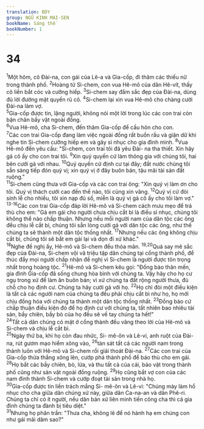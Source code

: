 ```yaml
---
translation: BDY
group: NGŨ KINH MAI-SEN
bookName: Sáng thế 
bookNumber: 1
---
```


<div class="title"><h1>34</h1></div>
<span class="verse sa_34_1"><sup>1</sup>Một hôm, cô Đài-na, con gái của Lê-a và Gia-cốp, đi thăm các thiếu nữ trong thành phố. </span>
<span class="verse sa_34_2"><sup>2</sup>Hoàng tử Si-chem, con vua Hê-mô của dân Hê-vít, thấy cô liền bắt cóc và cưỡng hiếp. </span>
<span class="verse sa_34_3"><sup>3</sup>Si-chem say đắm sắc đẹp của Đài-na, dùng đủ lời đường mật quyến rũ cô. </span>
<span class="verse sa_34_4"><sup>4</sup>Si-chem lại xin vua Hê-mô cho chàng cưới Đài-na làm vợ.<br/></span>
<span class="verse sa_34_5"><sup>5</sup>Gia-cốp được tin, lặng người, không nói một lời trong lúc các con trai còn bận chăn bầy vật ngoài đồng.<br/></span>
<span class="verse sa_34_6"><sup>6</sup>Vua Hê-mô, cha Si-chem, đến thăm Gia-cốp để cầu hôn cho con.<br/></span>
<span class="verse sa_34_7"><sup>7</sup>Các con trai Gia-cốp đang làm việc ngoài đồng rất buồn rầu và giận dữ khi nghe tin Si-chem cưỡng hiếp em và gây sỉ nhục cho gia đình mình. </span>
<span class="verse sa_34_8"><sup>8</sup>Vua Hê-mô đến yêu cầu: &#34;Si-chem, con trai tôi đã yêu Đài- na tha thiết. Xin hãy gả cô ấy cho con trai tôi. </span>
<span class="verse sa_34_9"><sup>9</sup>Xin quý quyến cứ làm thông gia với chúng tôi, hai bên cưới gả với nhau. </span>
<span class="verse sa_34_10"><sup>10</sup>Quý quyến cứ định cư tại đây; đất nước chúng tôi sẵn sàng tiếp đón quý vị; xin quý vị ở đây buôn bán, tậu mãi tài sản đất ruộng.&#34;<br/></span>
<span class="verse sa_34_11"><sup>11</sup>Si-chem cũng thưa với Gia-cốp và các con trai ông: &#34;Xin quý vị làm ơn cho tôi. Quý vị thách cưới cao đến thế nào, tôi cũng xin vâng. </span>
<span class="verse sa_34_12"><sup>12</sup>Quý vị cứ đòi sính lễ cho nhiều, tôi xin nạp đủ số, miễn là quý vị gả cô ấy cho tôi làm vợ.&#34;<br/></span>
<span class="verse sa_34_13 sa_34_14 sa_34_15 sa_34_16"><sup>13-16</sup>Các con trai Gia-cốp đáp lời Hê-mô và Si-chem cách mưu mẹo để trả thù cho em: &#34;Gả em gái cho người chưa chịu cắt bì là điều sỉ nhục, chúng tôi không thể nào chấp thuận. Nhưng nếu mỗi người nam của dân tộc các ông đều chịu lễ cắt bì, chúng tôi sẵn lòng cưới gả với dân tộc các ông, như thế chúng ta sẽ thành một dân tộc thống nhất. </span>
<span class="verse sa_34_17"><sup>17</sup>Nhưng nếu các ông không chịu cắt bì, chúng tôi sẽ bắt em gái lại và dọn đi xứ khác.&#34;<br/></span>
<span class="verse sa_34_18"><sup>18</sup>Nghe đề nghị ấy, Hê-mô và Si-chem đều thỏa mãn. </span>
<span class="verse sa_34_19 sa_34_20"><sup>19,20</sup>Quá say mê sắc đẹp của Đài-na, Si-chem vội vã triệu tập dân chúng tại cổng thành phố, để thúc đẩy mọi người chấp nhận đề nghị vì Si-chem là người được tôn trọng nhất trong hoàng tộc. </span>
<span class="verse sa_34_21"><sup>21</sup>Hê-mô và Si-chem kêu gọi: &#34;Đồng bào thân mến, gia đình Gia-cốp đã sống chung hòa bình với chúng ta. Vậy hãy cho họ cư ngụ trong xứ để làm ăn buôn bán; vì xứ chúng ta đất rộng người thưa, đủ chỗ cho họ định cư. Chúng ta hãy cưới gả với họ. </span>
<span class="verse sa_34_22"><sup>22</sup>Họ chỉ đòi một điều kiện là tất cả các người nam của chúng ta đều phải chịu cắt bì như họ, họ mới chịu đồng hóa với chúng ta thành một dân tộc thống nhất. </span>
<span class="verse sa_34_23"><sup>23</sup>Đồng bào cứ chấp thuận điều kiện đó để họ định cư với chúng ta, tất nhiên bao nhiêu tài sản, bầy chiên, bầy bò của họ đều sẽ về tay chúng ta hết!&#34;<br/></span>
<span class="verse sa_34_24"><sup>24</sup>Tất cả dân chúng có mặt ở cổng thành đều vâng theo lời của Hê-mô và Si-chem và chịu lễ cắt bì.<br/></span>
<span class="verse sa_34_25"><sup>25</sup>Ngày thứ ba, khi họ còn đau nhức, Si- mê-ôn và Lê-vi, anh ruột của Đài-na, rút gươm mạo hiểm xông vào, </span>
<span class="verse sa_34_26"><sup>26</sup>tàn sát tất cả các người nam trong thành luôn với Hê-mô và Si-chem rồi giải thoát Đài-na. </span>
<span class="verse sa_34_27"><sup>27</sup>Các con trai của Gia-cốp thừa thắng xông lên, cướp phá thành phố để báo thù cho em gái. </span>
<span class="verse sa_34_28"><sup>28</sup>Họ bắt các bầy chiên, bò, lừa, và thu tất cả của cải, bảo vật trong thành phố cũng như sản vật ngoài đồng ruộng. </span>
<span class="verse sa_34_29"><sup>29</sup>Họ cũng bắt vợ con của các nam đinh thành Si-chem và cướp đoạt tài sản trong nhà họ.<br/></span>
<span class="verse sa_34_30"><sup>30</sup>Gia-cốp được tin liền trách mắng Si- mê-ôn và Lê-vi: &#34;Chúng mày làm hổ nhục cho cha giữa dân chúng xứ này, giữa dân Ca-na-an và dân Phê-ri. Chúng ta chỉ có ít người, nếu dân bản xứ liên minh tiến công cha thì cả gia đình chúng ta đành bị tiêu diệt.&#34;<br/></span>
<span class="verse sa_34_31"><sup>31</sup>Nhưng họ phân trần: &#34;Thưa cha, không lẽ để nó hành hạ em chúng con như gái mãi dâm sao?&#34;</span>
